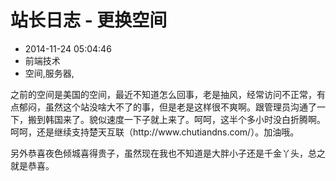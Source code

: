 # 站长日志 - 更换空间
- 2014-11-24 05:04:46
- 前端技术
- 空间,服务器,

<!--markdown-->之前的空间是美国的空间，最近不知道怎么回事，老是抽风，经常访问不正常，有点郁闷，虽然这个站没啥大不了的事，但是老是这样很不爽啊。跟管理员沟通了一下，搬到韩国来了。貌似速度一下子就上来了。呵呵，这半个多小时没白折腾啊。呵呵，还是继续支持楚天互联（http://www.chutiandns.com/）。加油哦。

另外恭喜夜色倾城喜得贵子，虽然现在我也不知道是大胖小子还是千金丫头，总之就是恭喜。